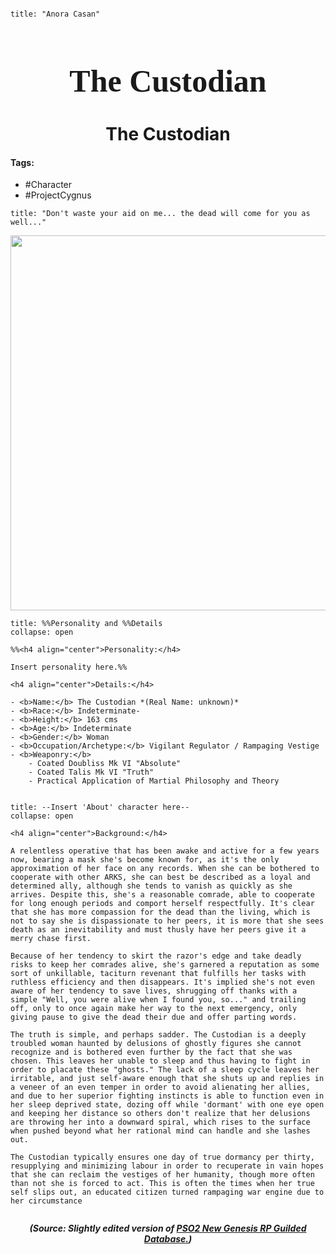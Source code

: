 ```markdown

title: "Anora Casan"

```

<h1 align="center" style="color: --insert hex color here--; font-family:pso2_font; font-size:50px;">The Custodian</h1>
<h1 align="center">The Custodian</h1>

#### Tags:

- #Character
- #ProjectCygnus 

```ad-quote
title: "Don't waste your aid on me... the dead will come for you as well..."
```

<p align="center">
	<img width="600" src="file:///C:/Users/edvin/Documents/ObsidianVaults/PSO2RP/Images/Custodian/Custodian1.png"> 
</p>




```ad-summary
title: %%Personality and %%Details
collapse: open

%%<h4 align="center">Personality:</h4>

Insert personality here.%%

<h4 align="center">Details:</h4>

- <b>Name:</b> The Custodian *(Real Name: unknown)*
- <b>Race:</b> Indeterminate-
- <b>Height:</b> 163 cms
- <b>Age:</b> Indeterminate
- <b>Gender:</b> Woman
- <b>Occupation/Archetype:</b> Vigilant Regulator / Rampaging Vestige
- <b>Weaponry:</b> 
	- Coated Doubliss Mk VI "Absolute" 
	- Coated Talis Mk VI "Truth"
	- Practical Application of Martial Philosophy and Theory


```

```ad-summary
title: --Insert 'About' character here--
collapse: open

<h4 align="center">Background:</h4>

A relentless operative that has been awake and active for a few years now, bearing a mask she's become known for, as it's the only approximation of her face on any records. When she can be bothered to cooperate with other ARKS, she can best be described as a loyal and determined ally, although she tends to vanish as quickly as she arrives. Despite this, she's a reasonable comrade, able to cooperate for long enough periods and comport herself respectfully. It's clear that she has more compassion for the dead than the living, which is not to say she is dispassionate to her peers, it is more that she sees death as an inevitability and must thusly have her peers give it a merry chase first.

Because of her tendency to skirt the razor's edge and take deadly risks to keep her comrades alive, she's garnered a reputation as some sort of unkillable, taciturn revenant that fulfills her tasks with ruthless efficiency and then disappears. It's implied she's not even aware of her tendency to save lives, shrugging off thanks with a simple "Well, you were alive when I found you, so..." and trailing off, only to once again make her way to the next emergency, only giving pause to give the dead their due and offer parting words.

The truth is simple, and perhaps sadder. The Custodian is a deeply troubled woman haunted by delusions of ghostly figures she cannot recognize and is bothered even further by the fact that she was chosen. This leaves her unable to sleep and thus having to fight in order to placate these "ghosts." The lack of a sleep cycle leaves her irritable, and just self-aware enough that she shuts up and replies in a veneer of an even temper in order to avoid alienating her allies, and due to her superior fighting instincts is able to function even in her sleep deprived state, dozing off while 'dormant' with one eye open and keeping her distance so others don't realize that her delusions are throwing her into a downward spiral, which rises to the surface when pushed beyond what her rational mind can handle and she lashes out.

The Custodian typically ensures one day of true dormancy per thirty, resupplying and minimizing labour in order to recuperate in vain hopes that she can reclaim the vestiges of her humanity, though more often than not she is forced to act. This is often the times when her true self slips out, an educated citizen turned rampaging war engine due to her circumstance


```



***<p align="center">(Source: Slightly edited version of  <a href="https://www.guilded.gg/PSO2NGS-RPC/groups/QzRJ45qz/channels/af8cd38e-eb2c-467d-bc6b-1f648e24773f/forums/2053512714">PSO2 New Genesis RP Guilded Database.</a>)</p>***
